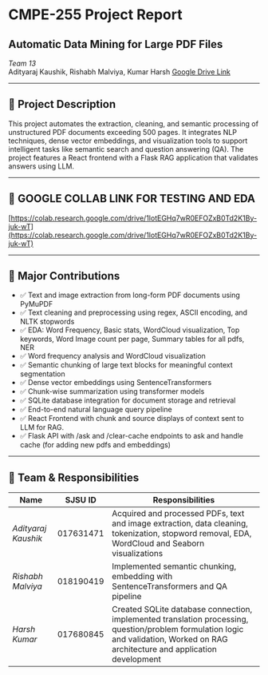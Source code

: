 # CMPE-255 Project Report  
## Automatic Data Mining for Large PDF Files

*Team 13*  
Adityaraj Kaushik, Rishabh Malviya, Kumar Harsh
[Google Drive Link](https://drive.google.com/drive/folders/0AC4pO4k7wfiGUk9PVA)

---

## 📌 Project Description

This project automates the extraction, cleaning, and semantic processing of unstructured PDF documents exceeding 500 pages. 
It integrates NLP techniques, dense vector embeddings, and visualization tools to support intelligent tasks like semantic search and question answering (QA).
The project features a React frontend with a Flask RAG application that validates answers using LLM.

---
## 📌 GOOGLE COLLAB LINK FOR TESTING AND EDA 
[https://colab.research.google.com/drive/1lotEGHq7wR0EFOZxB0Td2K1By-juk-wT](https://colab.research.google.com/drive/1lotEGHq7wR0EFOZxB0Td2K1By-juk-wT)

---

## 🚀 Major Contributions

- ✅ Text and image extraction from long-form PDF documents using PyMuPDF  
- ✅ Text cleaning and preprocessing using regex, ASCII encoding, and NLTK stopwords
- ✅ EDA: Word Frequency, Basic stats, WordCloud visualization, Top keywords, Word Image count per page, Summary tables for all pdfs, NER
- ✅ Word frequency analysis and WordCloud visualization  
- ✅ Semantic chunking of large text blocks for meaningful context segmentation  
- ✅ Dense vector embeddings using SentenceTransformers  
- ✅ Chunk-wise summarization using transformer models  
- ✅ SQLite database integration for document storage and retrieval  
- ✅ End-to-end natural language query pipeline
- ✅ React Frontend with chunk and source displays of context sent to LLM for RAG.  
- ✅ Flask API with /ask and /clear-cache endpoints to ask and handle cache (for adding new pdfs and embeddings)

---

## 👥 Team & Responsibilities

| Name               | SJSU ID     | Responsibilities |
|--------------------|-------------|------------------|
| *Adityaraj Kaushik* | 017631471 | Acquired and processed PDFs, text and image extraction, data cleaning, tokenization, stopword removal, EDA, WordCloud and Seaborn visualizations |
| *Rishabh Malviya*   | 018190419 | Implemented semantic chunking, embedding with SentenceTransformers and QA pipeline |
| *Harsh Kumar*       | 017680845 | Created SQLite database connection, implemented translation processing, question/problem formulation logic and validation, Worked on RAG architecture and application development |
